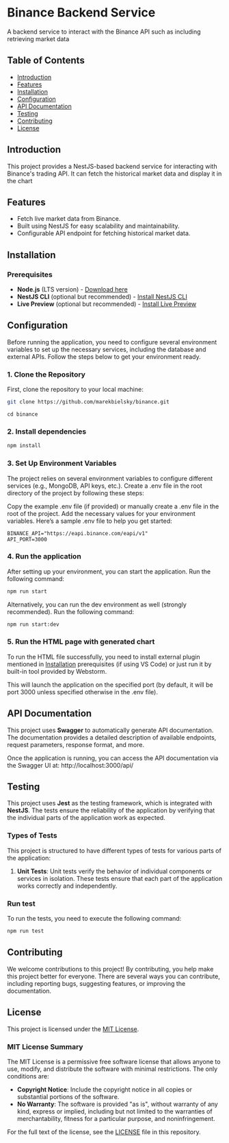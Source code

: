 # Binance Backend Service

A backend service to interact with the Binance API such as including retrieving market data

## Table of Contents

- [Introduction](#introduction)
- [Features](#features)
- [Installation](#installation)
- [Configuration](#configuration)
- [API Documentation](#api-documentation)
- [Testing](#testing)
- [Contributing](#contributing)
- [License](#license)

## Introduction

This project provides a NestJS-based backend service for interacting with Binance's trading API. It can fetch the 
historical market data and display it in the chart

## Features

- Fetch live market data from Binance.
- Built using NestJS for easy scalability and maintainability.
- Configurable API endpoint for fetching historical market data.

## Installation

### Prerequisites

- **Node.js** (LTS version) - [Download here](https://nodejs.org/)
- **NestJS CLI** (optional but recommended) - [Install NestJS CLI](https://docs.nestjs.com/)
- **Live Preview** (optional but recommended) - [Install Live Preview](https://marketplace.visualstudio.com/items)

## Configuration

Before running the application, you need to configure several environment variables to set up the necessary services, including the database and external APIs. Follow the steps below to get your environment ready.

### 1. Clone the Repository

First, clone the repository to your local machine:

```bash
git clone https://github.com/marekbielsky/binance.git
```
```
cd binance
```

### 2. Install dependencies
```bash
npm install
```

### 3. Set Up Environment Variables

The project relies on several environment variables to configure different services (e.g., MongoDB, API keys, etc.). Create a .env file in the root directory of the project by following these steps:

Copy the example .env file (if provided) or manually create a .env file in the root of the project.
Add the necessary values for your environment variables.
Here’s a sample .env file to help you get started:

```
BINANCE_API="https://eapi.binance.com/eapi/v1"
API_PORT=3000
```

### 4. Run the application

After setting up your environment, you can start the application. Run the following command:

```bash
npm run start
```

Alternatively, you can run the dev environment as well (strongly recommended). Run the following command:
```bash
npm run start:dev
```

### 5. Run the HTML page with generated chart

To run the HTML file successfully, you need to install external plugin mentioned in [Installation](#installation)
prerequisites (if using VS Code) or 
just run 
it by 
built-in 
tool provided by Webstorm. 

This will launch the application on the specified port (by default, it will be port 3000 unless specified otherwise in the .env file).

## API Documentation

This project uses **Swagger** to automatically generate API documentation. The documentation provides a detailed description of available endpoints, request parameters, response format, and more.

Once the application is running, you can access the API documentation via the Swagger UI at: http://localhost:3000/api/

## Testing

This project uses **Jest** as the testing framework, which is integrated with **NestJS**. The tests ensure the reliability of the application by verifying that the individual parts of the application work as expected.

### Types of Tests
This project is structured to have different types of tests for various parts of the application:

1. **Unit Tests**:
   Unit tests verify the behavior of individual components or services in isolation. These tests ensure that each part of the application works correctly and independently.

### Run test

To run the tests, you need to execute the following command:
```bash
npm run test
```

## Contributing

We welcome contributions to this project! By contributing, you help make this project better for everyone. There are several ways you can contribute, including reporting bugs, suggesting features, or improving the documentation.

## License

This project is licensed under the [MIT License](LICENSE).

### MIT License Summary

The MIT License is a permissive free software license that allows anyone to use, modify, and distribute the software with minimal restrictions. The only conditions are:

- **Copyright Notice**: Include the copyright notice in all copies or substantial portions of the software.
- **No Warranty**: The software is provided "as is", without warranty of any kind, express or implied, including but not limited to the warranties of merchantability, fitness for a particular purpose, and noninfringement.

For the full text of the license, see the [LICENSE](LICENSE) file in this repository.
